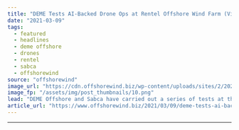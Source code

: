 ```yaml
---
title: "DEME Tests AI-Backed Drone Ops at Rentel Offshore Wind Farm (Video)"
date: "2021-03-09"
tags: 
  - featured
  - headlines
  - deme offshore
  - drones
  - rentel
  - sabca
  - offshorewind
source: "offshorewind"
image_url: "https://cdn.offshorewind.biz/wp-content/uploads/sites/2/2021/03/09135002/DEME_Sabca_Drone-tests-Rentel-OWF.png"
image_fp: "/assets/img/post_thumbnails/10.png"
lead: "DEME Offshore and Sabca have carried out a series of tests at the Rentel"
article_url: "https://www.offshorewind.biz/2021/03/09/deme-tests-ai-backed-drone-ops-at-rentel-offshore-wind-farm-video/"
---
```


---
